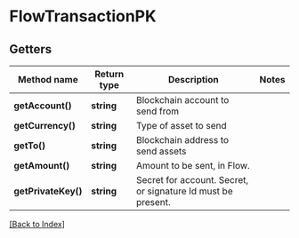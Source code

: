 # FlowTransactionPK

## Getters

Method name | Return type | Description | Notes
------------ | ------------- | ------------- | -------------
**getAccount()** | **string** | Blockchain account to send from |
**getCurrency()** | **string** | Type of asset to send |
**getTo()** | **string** | Blockchain address to send assets |
**getAmount()** | **string** | Amount to be sent, in Flow. |
**getPrivateKey()** | **string** | Secret for account. Secret, or signature Id must be present. |

[[Back to Index]](../index.md)
